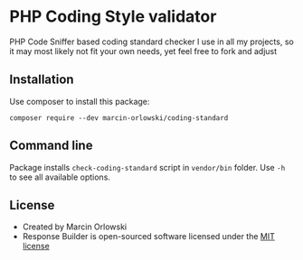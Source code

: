 # PHP Coding Style validator #

PHP Code Sniffer based coding standard checker I use in all my projects, so it may
most likely not fit your own needs, yet feel free to fork and adjust

## Installation ##

Use composer to install this package:

    composer require --dev marcin-orlowski/coding-standard

## Command line ##

Package installs `check-coding-standard` script in `vendor/bin` folder.
Use `-h` to see all available options.


## License ##

* Created by Marcin Orlowski
* Response Builder is open-sourced software licensed under the [MIT license](http://opensource.org/licenses/MIT)
